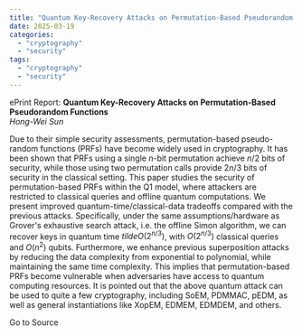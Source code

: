 ```yaml
---
title: "Quantum Key-Recovery Attacks on Permutation-Based Pseudorandom Functions"
date: 2025-03-19
categories: 
  - "cryptography"
  - "security"
tags: 
  - "cryptography"
  - "security"
---
```


ePrint Report: **Quantum Key-Recovery Attacks on Permutation-Based Pseudorandom Functions**  
_Hong-Wei Sun_

Due to their simple security assessments, permutation-based pseudo-random functions (PRFs) have become widely used in cryptography. It has been shown that PRFs using a single $n$-bit permutation achieve $n/2$ bits of security, while those using two permutation calls provide $2n/3$ bits of security in the classical setting. This paper studies the security of permutation-based PRFs within the Q1 model, where attackers are restricted to classical queries and offline quantum computations. We present improved quantum-time/classical-data tradeoffs compared with the previous attacks. Specifically, under the same assumptions/hardware as Grover's exhaustive search attack, i.e. the offline Simon algorithm, we can recover keys in quantum time $tilde{O}(2^{n/3})$, with $O(2^{n/3})$ classical queries and $O(n^2)$ qubits. Furthermore, we enhance previous superposition attacks by reducing the data complexity from exponential to polynomial, while maintaining the same time complexity. This implies that permutation-based PRFs become vulnerable when adversaries have access to quantum computing resources. It is pointed out that the above quantum attack can be used to quite a few cryptography, including SoEM, PDMMAC, pEDM, as well as general instantiations like XopEM, EDMEM, EDMDEM, and others.

Go to Source
